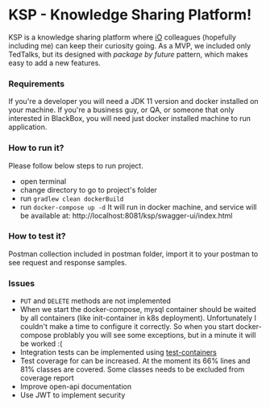 # KSP - Knowledge Sharing Platform!

KSP is a knowledge sharing platform where [iO](https://www.iodigital.com/en/home) colleagues (hopefully including me) can keep their curiosity going. As a MVP, we included only TedTalks, but its designed with _package by future_ pattern, which makes easy to add a new features.

### Requirements
If you're a developer you will need a JDK 11 version and docker installed on your machine.
If you're a business guy, or QA, or someone that only interested in BlackBox, you will need just docker installed machine to run application.

### How to run it?
Please follow below steps to run project.
* open terminal
* change directory to go to project's folder
* run `gradlew clean dockerBuild`
* run `docker-compose up -d`
  It will run in docker machine, and service will be available at: http://localhost:8081/ksp/swagger-ui/index.html

### How to test it?
Postman collection included in postman folder, import it to your postman to see request and response samples.

### Issues
* `PUT` and `DELETE` methods are not implemented
* When we start the docker-compose, mysql container should be waited by all containers (like init-container in k8s deployment). Unfortunately I couldn't make a time to configure it correctly. So when you start docker-compose problably you will see some exceptions, but in a minute it will be worked :(
* Integration tests can be implemented using [test-containers](https://www.testcontainers.org/)
* Test coverage for can be increased. At the moment its 66% lines and 81% classes are covered. Some classes needs to be excluded from coverage report
* Improve open-api documentation
* Use JWT to implement security

